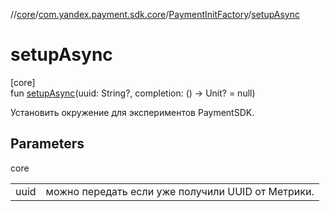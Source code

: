 //[core](../../../index.md)/[com.yandex.payment.sdk.core](../index.md)/[PaymentInitFactory](index.md)/[setupAsync](setup-async.md)

# setupAsync

[core]\
fun [setupAsync](setup-async.md)(uuid: String?, completion: () -> Unit? = null)

Установить окружение для экспериментов PaymentSDK.

## Parameters

core

| | |
|---|---|
| uuid | можно передать если уже получили UUID от Метрики. |
